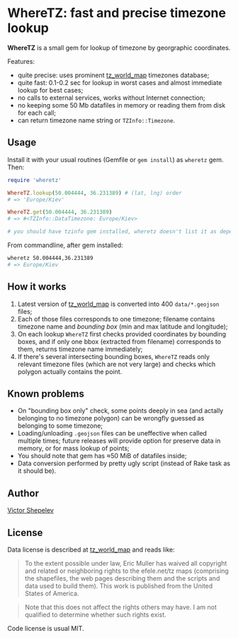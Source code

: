 WhereTZ: fast and precise timezone lookup
=========================================

**WhereTZ** is a small gem for lookup of timezone by georgraphic
coordinates.

Features:

* quite precise: uses prominent [tz_world_map](http://efele.net/maps/tz/world/)
  timezones database;
* quite fast: 0.1-0.2 sec for lookup in worst cases and almost immediate
  lookup for best cases;
* no calls to external services, works without Internet connection;
* no keeping some 50 Mb datafiles in memory or reading them from disk
  for each call;
* can return timezone name string or `TZInfo::Timezone`.

## Usage

Install it with your usual routines (Gemfile or `gem install`) as
`wheretz` gem. Then:

```ruby
require 'wheretz'

WhereTZ.lookup(50.004444, 36.231389) # (lat, lng) order
# => 'Europe/Kiev'

WhereTZ.get(50.004444, 36.231389)
# => #<TZInfo::DataTimezone: Europe/Kiev>

# you should have tzinfo gem installed, wheretz doesn't list it as dependency
```

From commandline, after gem installed:

```bash
wheretz 50.004444,36.231389
# => Europe/Kiev
```

## How it works

1. Latest version of [tz_world_map](http://efele.net/maps/tz/world/) is
  converted into 400 `data/*.geojson` files;
2. Each of those files corresponds to one timezone; filename contains
  timezone name and _bounding box_ (min and max latitude and longitude);
3. On each lookup `WhereTZ` first checks provided coordinates by bounding
  boxes, and if only one bbox (extracted from filename) corresponds to
  them, returns timezone name immediately;
4. If there's several intersecting bounding boxes, `WhereTZ` reads only
  relevant timezone files (which are not very large) and checks which
  polygon actually contains the point.

## Known problems

* On "bounding box only" check, some points deeply in sea (and actally
  belonging to no timezone polygon) can be wrongfly guessed as belonging
  to some timezone;
* Loading/unloading `.geojson` files can be uneffective when called
  multiple times; future releases will provide option for preserve
  data in memory, or for mass lookup of points;
* You should note that gem has ≈50 MiB of datafiles inside;
* Data conversion performed by pretty ugly script (instead of Rake task
  as it should be).

## Author

[Victor Shepelev](http://zverok.github.io/)

## License

Data license is described at [tz_world_map](http://efele.net/maps/tz/world/)
and reads like:

>  To the extent possible under law, Eric Muller has waived all copyright
  and related or neighboring rights to the efele.net/tz maps (comprising
  the shapefiles, the web pages describing them and the scripts and data
  used to build them). This work is published from the United States of
  America.

> Note that this does not affect the rights others may have. I am not
  qualified to determine whether such rights exist.

Code license is usual MIT.
